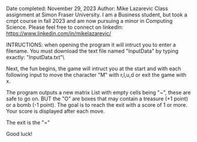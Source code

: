 Date completed: November 29, 2023
Author: Mike Lazarevic 
Class assignment at Simon Fraser University. I am a Business student, but took a cmpt course in fall 2023 and am now pursuing a minor in Computing Science.
Please feel free to connect on linkedIn: https://www.linkedin.com/in/mikelazarevic/


INTRUCTIONS:
when opening the program it will intruct you to enter a filename. You must download the text file named "InputData" by typing exactly: "InputData.txt"\

Next, the fun begins, the game will intruct you at the start and with each following input to move the character "M" with r,l,u,d or exit the game with x.

The program outputs a new matrix List with empty cells being "~", these are safe to go on. BUT the "O" are boxes that may contain a treasure (+1 point) or a bomb (-1 point). 
The goal is to reach the exit with a score of 1 or more. Your score is displayed after each move. 

The exit is the "="

Good luck!
